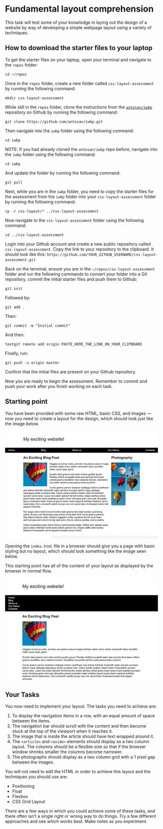 # Fundamental layout comprehension

This task will test some of your knowledge in laying out the design of a website by way of developing a simple webpage layout using a variety of techniques.

## How to download the starter files to your laptop

To get the starter files on your laptop, open your terminal and navigate to the `repos` folder:

```
cd ~/repos
```

Once in the `repos` folder, create a new folder called `css-layout-assessment` by running the following command:

```
mkdir css-layout-assessment
```

While still in the `repos` folder, clone the instructions from the [`antosan/iwbp`](https://github.com/antosan/iwbp) repository on Github by running the following command:

```
git clone https://github.com/antosan/iwbp.git
```

Then navigate into the `iwbp` folder using the following command:

```
cd iwbp
```

NOTE: If you had already cloned the `antosan/iwbp` repo before, navigate into the `iwbp` folder using the following command:

```
cd iwbp
```

And update the folder by running the following command:

```
git pull
```

Next, while you are in the `iwbp` folder, you need to copy the starter files for the assessment from the `iwbp` folder into your `css-layout-assessment` folder by running the following command:

```
cp -r css-layout/* ../css-layout-assessment
```

Now navigate to the `css-layout-assessment` folder using the following command:

```
cd ../css-layout-assessment
```

Login into your Github account and create a new public repository called `css-layout-assessment`. Copy the link to your repository to the clipboard. It should look like this: `https://github.com/YOUR_GITHUB_USERNAME/css-layout-assessment.git`.

Back on the terminal, ensure you are in the `~/repos/css-layout-assessment` folder and run the following commands to convert your folder into a Git repository, commit the initial starter files and push them to Github:

```
git init
```

Followed by:

```
git add .
```

Then:

```
git commit -m "Initial commit"
```

And then:

```
textgit remote add origin PASTE_HERE_THE_LINK_ON_YOUR_CLIPBOARD
```

Finally, run:

```
git push -u origin master
```

Confirm that the initial files are present on your Github repository.

Now you are ready to begin the assessment. Remember to commit and push your work after you finish working on each task.

## Starting point

You have been provided with some raw HTML, basic CSS, and images — now you need to create a layout for the design, which should look just like the image below.

![Layout Complete](layout-task-complete.png)

Opening the `index.html` file in a browser should give you a page with basic styling but no layout, which should look something like the image seen below.

This starting point has all of the content of your layout as displayed by the browser in normal flow.

![Layout Start](layout-task-start.png)

## Your Tasks

You now need to implement your layout. The tasks you need to achieve are:

1. To display the navigation items in a row, with an equal amount of space between the items.
2. The navigation bar should scroll with the content and then become stuck at the top of the viewport when it reaches it.
3. The image that is inside the article should have text wrapped around it.
4. The `<article>` and `<aside>` elements should display as a two column layout. The columns should be a flexible size so that if the browser window shrinks smaller the columns become narrower.
5. The photographs should display as a two column grid with a 1 pixel gap between the images.

You will not need to edit the HTML in order to achieve this layout and the techniques you should use are:

-   Positioning
-   Float
-   Flexbox
-   CSS Grid Layout

There are a few ways in which you could achieve some of these tasks, and there often isn’t a single right or wrong way to do things. Try a few different approaches and see which works best. Make notes as you experiment.
